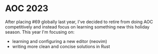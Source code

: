 # AOC 2023

After placing #69 globally last year, I've decided to retire from doing AOC competitively and instead focus on learning something new this holiday season. This year I'm focusing on:
- learning and configuring a new editor (neovim)
- writing more clean and concise solutions in Rust
